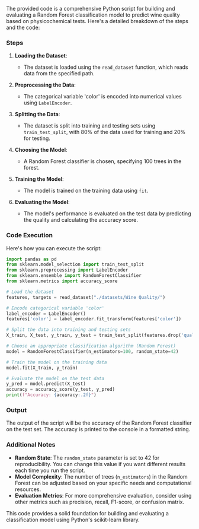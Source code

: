 The provided code is a comprehensive Python script for building and evaluating a Random Forest classification model to predict wine quality based on physicochemical tests. Here's a detailed breakdown of the steps and the code:

### Steps

1. **Loading the Dataset**:
   - The dataset is loaded using the `read_dataset` function, which reads data from the specified path.

2. **Preprocessing the Data**:
   - The categorical variable 'color' is encoded into numerical values using `LabelEncoder`.

3. **Splitting the Data**:
   - The dataset is split into training and testing sets using `train_test_split`, with 80% of the data used for training and 20% for testing.

4. **Choosing the Model**:
   - A Random Forest classifier is chosen, specifying 100 trees in the forest.

5. **Training the Model**:
   - The model is trained on the training data using `fit`.

6. **Evaluating the Model**:
   - The model's performance is evaluated on the test data by predicting the quality and calculating the accuracy score.

### Code Execution

Here's how you can execute the script:

```python
import pandas as pd
from sklearn.model_selection import train_test_split
from sklearn.preprocessing import LabelEncoder
from sklearn.ensemble import RandomForestClassifier
from sklearn.metrics import accuracy_score

# Load the dataset
features, targets = read_dataset("./datasets/Wine Quality/")

# Encode categorical variable 'color'
label_encoder = LabelEncoder()
features['color'] = label_encoder.fit_transform(features['color'])

# Split the data into training and testing sets
X_train, X_test, y_train, y_test = train_test_split(features.drop('quality', axis=1), targets, test_size=0.2, random_state=42)

# Choose an appropriate classification algorithm (Random Forest)
model = RandomForestClassifier(n_estimators=100, random_state=42)

# Train the model on the training data
model.fit(X_train, y_train)

# Evaluate the model on the test data
y_pred = model.predict(X_test)
accuracy = accuracy_score(y_test, y_pred)
print(f"Accuracy: {accuracy:.2f}")
```

### Output

The output of the script will be the accuracy of the Random Forest classifier on the test set. The accuracy is printed to the console in a formatted string.

### Additional Notes

- **Random State**: The `random_state` parameter is set to 42 for reproducibility. You can change this value if you want different results each time you run the script.
- **Model Complexity**: The number of trees (`n_estimators`) in the Random Forest can be adjusted based on your specific needs and computational resources.
- **Evaluation Metrics**: For more comprehensive evaluation, consider using other metrics such as precision, recall, F1-score, or confusion matrix.

This code provides a solid foundation for building and evaluating a classification model using Python's scikit-learn library.